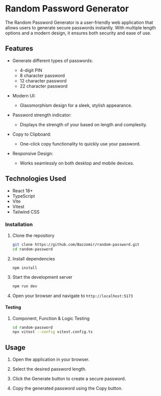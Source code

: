 # Random Password Generator

The Random Password Generator is a user-friendly web application that allows users to generate secure passwords instantly. With multiple length options and a modern design, it ensures both security and ease of use.

## Features

- Generate different types of passwords:
  - 4-digit PIN
  - 8 character password
  - 12 character password 
  - 22 character password

- Modern UI:
  - Glassmorphism design for a sleek, stylish appearance.

- Password strength indicator:
  - Displays the strength of your based on length and complexity.

- Copy to Clipboard:
  - One-click copy functionality to quickly use your password.

- Responsive Design:
  - Works seamlessly on both desktop and mobile devices. 

## Technologies Used

- React 18+
- TypeScript
- Vite
- Vitest
- Tailwind CSS

### Installation

1. Clone the repository
   ```bash
   git clone https://github.com/Bazzomir/random-password.git
   cd random-password
   ```

2. Install dependencies
   ```bash
   npm install
   ```

3. Start the development server
   ```bash
   npm run dev
   ```

4. Open your browser and navigate to `http://localhost:5173`

#### Testing 

1. Component, Function & Logic Testing

   ```bash
   cd random-password
   npx vitest --config vitest.config.ts
   ```


## Usage

1. Open the application in your browser.

2. Select the desired password length.

3. Click the Generate button to create a secure password.

4. Copy the generated password using the Copy button.
